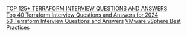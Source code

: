 [TOP 125+ TERRAFORM INTERVIEW QUESTIONS AND ANSWERS](https://questionsgems.com/terraform-interview-questions/)  
[Top 40 Terraform Interview Questions and Answers for 2024](https://www.simplilearn.com/terraform-interview-questions-and-answers-article)  
[53 Terraform Interview Questions and Answers](https://zerotomastery.io/blog/terraform-interview-questions/)
[VMware vSphere Best Practices](https://www.simplilearn.com/vmware-vsphere-best-practices-rar339-article)
